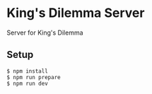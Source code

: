 # King's Dilemma Server

Server for King's Dilemma

## Setup

```
$ npm install
$ npm run prepare
$ npm run dev
```
